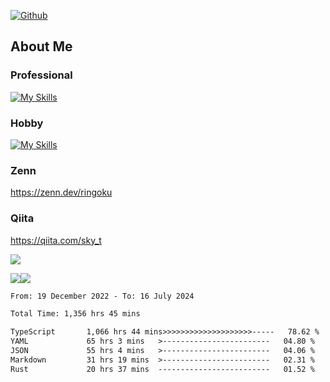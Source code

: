 [![Github](https://img.shields.io/github/followers/skyt-a?label=Follow&style=social)](https://github.com/skyt-a)

## About Me
### Professional
[![My Skills](https://skillicons.dev/icons?i=react,ts,js,nodejs,java,graphql,firebase,githubactions&theme=light)](https://skillicons.dev)
### Hobby
[![My Skills](https://skillicons.dev/icons?i=unity,rust,py&theme=light)](https://skillicons.dev)

### Zenn
https://zenn.dev/ringoku
### Qiita
https://qiita.com/sky_t


![](https://github-profile-summary-cards.vercel.app/api/cards/profile-details?username=skyt-a&theme=default)

![](https://github-profile-summary-cards.vercel.app/api/cards/repos-per-language?username=skyt-a&theme=default)![](https://github-profile-summary-cards.vercel.app/api/cards/stats?username=RinGoku&theme=default)

<!--START_SECTION:waka-->

```txt
From: 19 December 2022 - To: 16 July 2024

Total Time: 1,356 hrs 45 mins

TypeScript       1,066 hrs 44 mins>>>>>>>>>>>>>>>>>>>>-----   78.62 %
YAML             65 hrs 3 mins   >------------------------   04.80 %
JSON             55 hrs 4 mins   >------------------------   04.06 %
Markdown         31 hrs 19 mins  >------------------------   02.31 %
Rust             20 hrs 37 mins  -------------------------   01.52 %
```

<!--END_SECTION:waka-->

